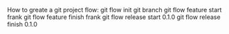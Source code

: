 How to greate a git project flow:
git flow init
git branch
git flow feature start frank
git flow feature finish frank
git flow release start 0.1.0
git flow release finish 0.1.0